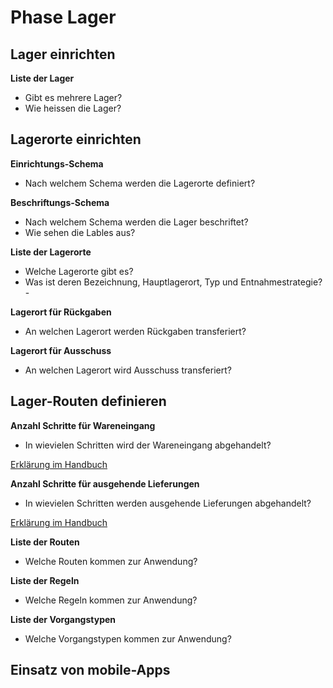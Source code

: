 # Phase Lager

## Lager einrichten

**Liste der Lager**

- Gibt es mehrere Lager?
- Wie heissen die Lager?


## Lagerorte einrichten

**Einrichtungs-Schema**

- Nach welchem Schema werden die Lagerorte definiert?

**Beschriftungs-Schema**

- Nach welchem Schema werden die Lager beschriftet?
- Wie sehen die Lables aus?

**Liste der Lagerorte**

- Welche Lagerorte gibt es?
- Was ist deren Bezeichnung, Hauptlagerort, Typ und Entnahmestrategie?-

**Lagerort für Rückgaben**

- An welchen Lagerort werden Rückgaben transferiert?

**Lagerort für Ausschuss**

- An welchen Lagerort wird Ausschuss transferiert?

## Lager-Routen definieren

**Anzahl Schritte für Wareneingang**

- In wievielen Schritten wird der Wareneingang abgehandelt?

[Erklärung im Handbuch](https://www.odoo-wiki.ch/best-practice-lager-konfigurieren.html#standard-routen-fur-lieferungen)
 
 **Anzahl Schritte für ausgehende Lieferungen**

- In wievielen Schritten werden ausgehende Lieferungen abgehandelt?

[Erklärung im Handbuch](https://www.odoo-wiki.ch/best-practice-lager-konfigurieren.html#standard-routen-fur-lieferungen)

**Liste der Routen**

- Welche Routen kommen zur Anwendung?

**Liste der Regeln**

- Welche Regeln kommen zur Anwendung?

**Liste der Vorgangstypen**

- Welche Vorgangstypen kommen zur Anwendung?

## Einsatz von mobile-Apps




